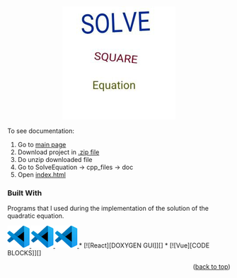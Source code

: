 <p align="center"><img src = "myLogo.jpg"/></p>

To see documentation:
1. Go to [main page](https://github.com/Matvey787/SolveEquation)
2. Download project in [.zip file](https://github.com/Matvey787/SolveEquation/archive/refs/heads/main.zip)
3. Do unzip downloaded file
4. Go to SolveEquation -> cpp_files -> doc
5. Open [index.html](https://github.com/Matvey787/SolveEquation/blob/main/cpp_files/doc/html/index.html)

### Built With

Programs that I used during the implementation of the solution of the quadratic equation.

<a href = "https://code.visualstudio.com/">
    <img src = "vscode_logo.jpg" width = "50" height = "50"/>
</a>
<a href = "https://www.doxygen.nl/manual/doxywizard_usage.html">
    <img src = "vscode_logo.jpg" width = "50" height = "50"/>
</a>
<a href = "https://www.codeblocks.org/">
    <img src = "vscode_logo.jpg" width = "50" height = "50"/>
</a>
* [![React][DOXYGEN GUI]][]
* [![Vue][CODE BLOCKS]][]

<p align="right">(<a href="#readme-top">back to top</a>)</p>
